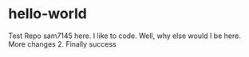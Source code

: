 # hello-world
Test Repo
sam7145 here. I like to code. Well, why else would I be here.
More changes 2.
Finally success
